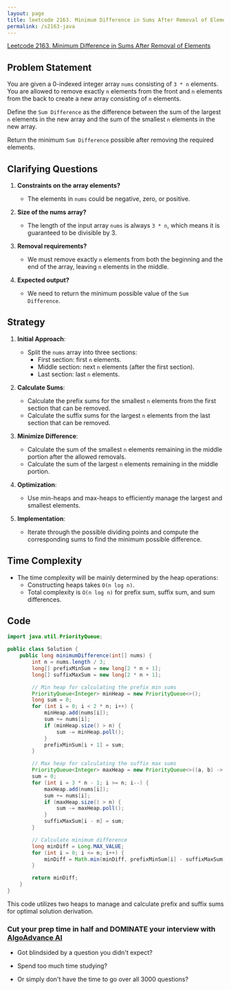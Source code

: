 ```yaml
---
layout: page
title: leetcode 2163. Minimum Difference in Sums After Removal of Elements
permalink: /s2163-java
---
```

[Leetcode 2163. Minimum Difference in Sums After Removal of Elements](https://algoadvance.github.io/algoadvance/l2163)
## Problem Statement

You are given a 0-indexed integer array `nums` consisting of `3 * n` elements. You are allowed to remove exactly `n` elements from the front and `n` elements from the back to create a new array consisting of `n` elements.

Define the `Sum Difference` as the difference between the sum of the largest `n` elements in the new array and the sum of the smallest `n` elements in the new array.

Return the minimum `Sum Difference` possible after removing the required elements.

## Clarifying Questions

1. **Constraints on the array elements?**
   - The elements in `nums` could be negative, zero, or positive.
   
2. **Size of the nums array?**
   - The length of the input array `nums` is always `3 * n`, which means it is guaranteed to be divisible by 3.

3. **Removal requirements?**
   - We must remove exactly `n` elements from both the beginning and the end of the array, leaving `n` elements in the middle.

4. **Expected output?**
   - We need to return the minimum possible value of the `Sum Difference`.

## Strategy

1. **Initial Approach**:
   - Split the `nums` array into three sections:
     - First section: first `n` elements.
     - Middle section: next `n` elements (after the first section).
     - Last section: last `n` elements.
   
2. **Calculate Sums**:
   - Calculate the prefix sums for the smallest `n` elements from the first section that can be removed.
   - Calculate the suffix sums for the largest `n` elements from the last section that can be removed.
   
3. **Minimize Difference**:
   - Calculate the sum of the smallest `n` elements remaining in the middle portion after the allowed removals.
   - Calculate the sum of the largest `n` elements remaining in the middle portion.
   
4. **Optimization**:
   - Use min-heaps and max-heaps to efficiently manage the largest and smallest elements.

5. **Implementation**:
   - Iterate through the possible dividing points and compute the corresponding sums to find the minimum possible difference.

## Time Complexity

- The time complexity will be mainly determined by the heap operations:
  - Constructing heaps takes `O(n log n)`.
  - Total complexity is `O(n log n)` for prefix sum, suffix sum, and sum differences.

## Code

```java
import java.util.PriorityQueue;

public class Solution {
    public long minimumDifference(int[] nums) {
        int n = nums.length / 3;
        long[] prefixMinSum = new long[2 * n + 1];
        long[] suffixMaxSum = new long[2 * n + 1];

        // Min heap for calculating the prefix min sums
        PriorityQueue<Integer> minHeap = new PriorityQueue<>();
        long sum = 0;
        for (int i = 0; i < 2 * n; i++) {
            minHeap.add(nums[i]);
            sum += nums[i];
            if (minHeap.size() > n) {
                sum -= minHeap.poll();
            }
            prefixMinSum[i + 1] = sum;
        }

        // Max heap for calculating the suffix max sums
        PriorityQueue<Integer> maxHeap = new PriorityQueue<>((a, b) -> b - a);
        sum = 0;
        for (int i = 3 * n - 1; i >= n; i--) {
            maxHeap.add(nums[i]);
            sum += nums[i];
            if (maxHeap.size() > n) {
                sum -= maxHeap.poll();
            }
            suffixMaxSum[i - n] = sum;
        }

        // Calculate minimum difference
        long minDiff = Long.MAX_VALUE;
        for (int i = 0; i <= n; i++) {
            minDiff = Math.min(minDiff, prefixMinSum[i] - suffixMaxSum[i]);
        }

        return minDiff;
    }
}
```

This code utilizes two heaps to manage and calculate prefix and suffix sums for optimal solution derivation.


### Cut your prep time in half and DOMINATE your interview with [AlgoAdvance AI](https://algoAdvance.com)

- Got blindsided by a question you didn't expect?

- Spend too much time studying?

- Or simply don't have the time to go over all 3000 questions?

